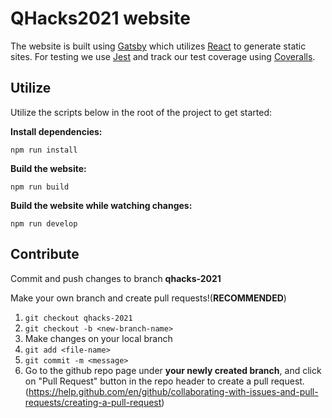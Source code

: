 # QHacks2021 website

The website is built using [Gatsby](https://www.gatsbyjs.org/) which utilizes
[React](https://reactjs.org/) to generate static sites.
For testing we use [Jest](https://jestjs.io/) and track our test coverage using
[Coveralls](https://coveralls.io/).

## Utilize

Utilize the scripts below in the root of the project to get started:

**Install dependencies:**

`npm run install`

**Build the website:**

`npm run build`

**Build the website while watching changes:**

`npm run develop`

## Contribute

Commit and push changes to branch **qhacks-2021**

Make your own branch and create pull requests!(**RECOMMENDED**)

1. `git checkout qhacks-2021`
2. `git checkout -b <new-branch-name>`
3. Make changes on your local branch
4. `git add <file-name>`
5. `git commit -m <message>`
6. Go to the github repo page under **your newly created branch**, and click on "Pull Request" button in the repo header to create a pull request. (https://help.github.com/en/github/collaborating-with-issues-and-pull-requests/creating-a-pull-request)
